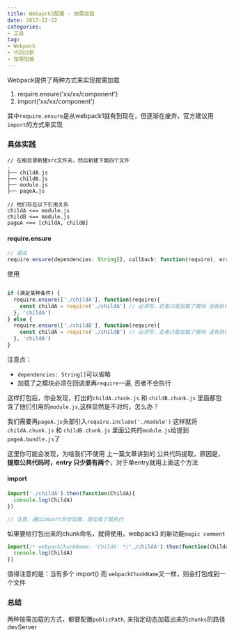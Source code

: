 ```yaml
---
title: Webapck3配置 - 按需加载
date: 2017-12-22
categories:
- 工具
tag: 
- Webpack
- 代码分割
- 按需加载
---
```


Webpack提供了两种方式来实现按需加载

1. require.ensure('xx/xx/component')
2. import('xx/xx/component')

其中`require.ensure`是从webpack1就有到现在，但逐渐在废弃，官方建议用`import`的方式来实现

### 具体实践

```
// 在根目录新建src文件夹，然后新建下面四个文件
.
├── childA.js
├── childB.js
├── module.js
├── pageA.js

// 他们存在以下引用关系
childA <== module.js
childB <== module.js
pageA <== [childA, childB]
```
<!-- more -->

#### require.ensure

```js
// 语法
require.ensure(dependencies: String[], callback: function(require), errorCallback: function(error), chunkName:String)
```

使用

```js

if (满足某种条件) {
  require.ensure(['./childA'], function(require){
    const childA = require('./childA') // 必须写，否者只是加载了模块 没有执行
  }, 'childA')
} else {
  require.ensure(['./childB'], function(require){
    const childA = require('./childB') // 必须写，否者只是加载了模块 没有执行
  }, 'childB')
}
```
注意点：

- `dependencies: String[]`可以省略
- 加载了之模块必须在回调里再`require`一遍, 否者不会执行

这样打包后，你会发现，打出的`childA.chunk.js` 和 `childB.chunk.js` 里面都包含了他们引用的`module.js`,这样显然是不对的，怎么办？

我们需要再`pageA.js`头部引入`require.include('./module')` 这样就将`childA.chunk.js` 和 `childB.chunk.js` 里面公共的`module.js`给提到`pageA.bundle.js`了

这里你可能会发现，为啥我们不使用 上一篇文章讲到的 公共代码提取，原因是，**提取公共代码时，entry 只少要有两个**，对于单entry就用上面这个方法

#### import

```js
import('./childA').then(function(ChildA){
  console.log(ChildA)
})

// 注意，通过import异步加载，是加载了就执行
```
如果要给打包出来的chunk命名，就得使用，webpack3 的新功能`magic comment`

```js
import(/* webpackChunkName: 'ChildA' */'./childA').then(function(ChildA){
  console.log(ChildA)
})
```

值得注意的是：当有多个 import() 而 `webpackChunkName`又一样，则会打包成到一个文件

### 总结

两种按需加载的方式，都要配置`publicPath`, 来指定动态加载出来的`chunks`的路径devServer